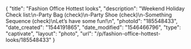 {
    "title": "Fashion Office Hottest looks",
    "description": "Weekend Holiday Check list:\n-Party Bag (check)\n-Party Shoe (check)\n-Something Sequence (check)\nLet’s have some fun!\n",
    "photoId": "185548433",
    "date_created": "1544191865",
    "date_modified": "1546466796",
    "type": "captivate",
    "layout": "photo",
    "url": "\/p\/fashion-office-hottest-looks\/185548433"
}